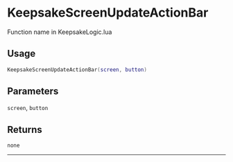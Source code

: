 # KeepsakeScreenUpdateActionBar
Function name in KeepsakeLogic.lua
## Usage
```lua
KeepsakeScreenUpdateActionBar(screen, button)
```
## Parameters
`screen`, `button`
## Returns
`none`

---
